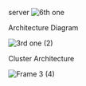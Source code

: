 server
![6th one](https://github.com/user-attachments/assets/099819bf-1c53-4d65-8c4a-300d0b2cb97c)


Architecture Diagram

![3rd one  (2)](https://github.com/user-attachments/assets/ef93fec7-200c-473e-8b8b-629086b469b4)



Cluster Architecture

![Frame 3 (4)](https://github.com/user-attachments/assets/f9558849-53c4-4d21-b6c0-7b836e257e20)

